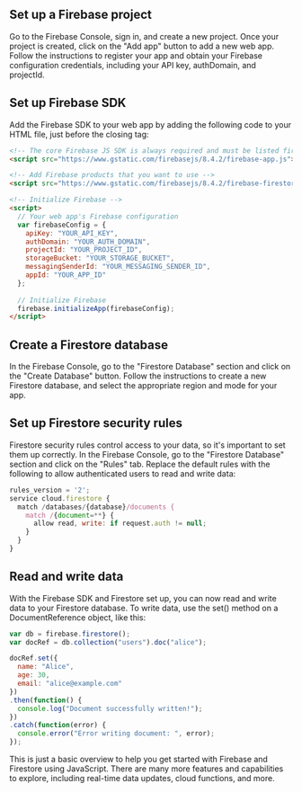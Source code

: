 ## Set up a Firebase project

Go to the Firebase Console, sign in, and create a new project. Once your project is created, click on the "Add app" button to add a new web app. Follow the instructions to register your app and obtain your Firebase configuration credentials, including your API key, authDomain, and projectId.

## Set up Firebase SDK

Add the Firebase SDK to your web app by adding the following code to your HTML file, just before the closing </body> tag:

```html
<!-- The core Firebase JS SDK is always required and must be listed first -->
<script src="https://www.gstatic.com/firebasejs/8.4.2/firebase-app.js"></script>

<!-- Add Firebase products that you want to use -->
<script src="https://www.gstatic.com/firebasejs/8.4.2/firebase-firestore.js"></script>

<!-- Initialize Firebase -->
<script>
  // Your web app's Firebase configuration
  var firebaseConfig = {
    apiKey: "YOUR_API_KEY",
    authDomain: "YOUR_AUTH_DOMAIN",
    projectId: "YOUR_PROJECT_ID",
    storageBucket: "YOUR_STORAGE_BUCKET",
    messagingSenderId: "YOUR_MESSAGING_SENDER_ID",
    appId: "YOUR_APP_ID"
  };
  
  // Initialize Firebase
  firebase.initializeApp(firebaseConfig);
</script>
```

## Create a Firestore database

In the Firebase Console, go to the "Firestore Database" section and click on the "Create Database" button. Follow the instructions to create a new Firestore database, and select the appropriate region and mode for your app.

## Set up Firestore security rules

Firestore security rules control access to your data, so it's important to set them up correctly. In the Firebase Console, go to the "Firestore Database" section and click on the "Rules" tab. Replace the default rules with the following to allow authenticated users to read and write data:

```javascript
rules_version = '2';
service cloud.firestore {
  match /databases/{database}/documents {
    match /{document=**} {
      allow read, write: if request.auth != null;
    }
  }
}
```

## Read and write data

With the Firebase SDK and Firestore set up, you can now read and write data to your Firestore database. To write data, use the set() method on a DocumentReference object, like this:

```javascript
var db = firebase.firestore();
var docRef = db.collection("users").doc("alice");

docRef.set({
  name: "Alice",
  age: 30,
  email: "alice@example.com"
})
.then(function() {
  console.log("Document successfully written!");
})
.catch(function(error) {
  console.error("Error writing document: ", error);
});

```

This is just a basic overview to help you get started with Firebase and Firestore using JavaScript. There are many more features and capabilities to explore, including real-time data updates, cloud functions, and more.